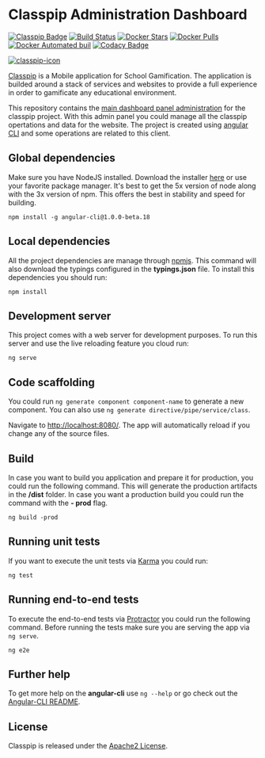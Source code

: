 # Classpip Administration Dashboard

[![Classpip Badge](https://img.shields.io/badge/classpip-dashboard-brightgreen.svg)]() [![Build Status](https://travis-ci.org/classpip/classpip-dashboard.svg?branch=master)](https://travis-ci.org/classpip/classpip-dashboard) [![Docker Stars](https://img.shields.io/docker/stars/classpip/classpip-dashboard.svg?maxAge=2592000)](https://hub.docker.com/r/classpip/classpip-dashboard/) [![Docker Pulls](https://img.shields.io/docker/pulls/classpip/classpip-dashboard.svg?maxAge=2592000)](https://hub.docker.com/r/classpip/classpip-dashboard/) [![Docker Automated buil](https://img.shields.io/docker/automated/classpip/classpip-dashboard.svg?maxAge=2592000)](https://hub.docker.com/r/classpip/classpip-dashboard/) [![Codacy Badge](https://api.codacy.com/project/badge/Grade/c0bc305863284f0a8478cbd963615f44)](https://www.codacy.com/app/classpip/classpip-dashboard?utm_source=github.com&utm_medium=referral&utm_content=classpip/classpip-dashboard&utm_campaign=Badge_Grade)

[![classpip-icon](https://github.com/classpip/classpip/raw/master/resources/icontext-land.png)](http://www.classpip.com/)

[Classpip](https://www.classpip.com) is a Mobile application for School Gamification. The application is builded around a stack of services and websites to provide a full experience in order to gamificate any educational environment.

This repository contains the [main dashboard panel administration](http://admin.classpip.com) for the classpip project. With this admin panel you could manage all the classpip opertations and data for the website. The project is created using [angular CLI](https://github.com/angular/angular-cli) and some operations are related to this client.

## Global dependencies

Make sure you have NodeJS installed. Download the installer [here](https://nodejs.org/dist/latest-v5.x/) or use your favorite package manager. It's best to get the 5x version of node along with the 3x version of npm. This offers the best in stability and speed for building.

```
npm install -g angular-cli@1.0.0-beta.18
```

## Local dependencies

All the project dependencies are manage through [npmjs](https://www.npmjs.com/). This command will also download the typings configured in the **typings.json** file. To install this dependencies you should run:

```
npm install
```

## Development server

This project comes with a web server for development purposes. To run this server and use the live reloading feature you cloud run:

```
ng serve
```

## Code scaffolding

You could run `ng generate component component-name` to generate a new component. You can also use `ng generate directive/pipe/service/class`.

Navigate to <http://localhost:8080/>. The app will automatically reload if you change any of the source files.

## Build

In case you want to build you application and prepare it for production, you could run the following command. This will generate the production artifacts in the **/dist** folder. In case you want a production build you could run the command with the **- prod** flag.

```
ng build -prod
```

## Running unit tests

If you want to execute the unit tests via [Karma](https://karma-runner.github.io) you could run:

```
ng test
```

## Running end-to-end tests

To execute the end-to-end tests via [Protractor](http://www.protractortest.org/) you could run the following command. Before running the tests make sure you are serving the app via `ng serve`.

```
ng e2e
```

## Further help

To get more help on the **angular-cli** use `ng --help` or go check out the [Angular-CLI README](https://github.com/angular/angular-cli/blob/master/README.md).

## License

Classpip is released under the [Apache2 License](https://github.com/classpip/classpip-mobile/blob/master/LICENSE).
